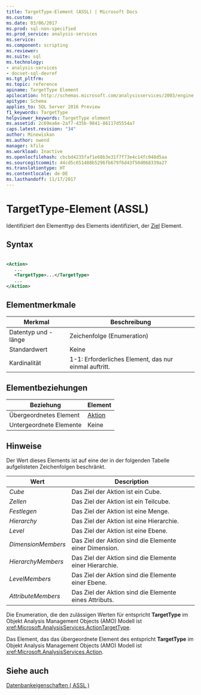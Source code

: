 ```yaml
---
title: TargetType-Element (ASSL) | Microsoft Docs
ms.custom: 
ms.date: 03/06/2017
ms.prod: sql-non-specified
ms.prod_service: analysis-services
ms.service: 
ms.component: scripting
ms.reviewer: 
ms.suite: sql
ms.technology:
- analysis-services
- docset-sql-devref
ms.tgt_pltfrm: 
ms.topic: reference
apiname: TargetType Element
apilocation: http://schemas.microsoft.com/analysisservices/2003/engine
apitype: Schema
applies_to: SQL Server 2016 Preview
f1_keywords: TargetType
helpviewer_keywords: TargetType element
ms.assetid: 2c69ea6e-2af7-435b-9841-86117d5554a7
caps.latest.revision: "34"
author: Minewiskan
ms.author: owend
manager: kfile
ms.workload: Inactive
ms.openlocfilehash: cbcbd4235faf1e68b3e31f7f73e4c14fc048d5aa
ms.sourcegitcommit: 44cd5c651488b5296fb679f6d43f50d068339a27
ms.translationtype: HT
ms.contentlocale: de-DE
ms.lasthandoff: 11/17/2017
---
```

# <a name="targettype-element-assl"></a>TargetType-Element (ASSL)
  Identifiziert den Elementtyp des Elements identifiziert, der [Ziel](../../../analysis-services/scripting/properties/target-element-assl.md) Element.  
  
## <a name="syntax"></a>Syntax  
  
```xml  
  
<Action>  
   ...  
   <TargetType>...</TargetType>  
   ...  
</Action>  
```  
  
## <a name="element-characteristics"></a>Elementmerkmale  
  
|Merkmal|Beschreibung|  
|--------------------|-----------------|  
|Datentyp und -länge|Zeichenfolge (Enumeration)|  
|Standardwert|Keine|  
|Kardinalität|1-1: Erforderliches Element, das nur einmal auftritt.|  
  
## <a name="element-relationships"></a>Elementbeziehungen  
  
|Beziehung|Element|  
|------------------|-------------|  
|Übergeordnetes Element|[Aktion](../../../analysis-services/scripting/objects/action-element-assl.md)|  
|Untergeordnete Elemente|Keine|  
  
## <a name="remarks"></a>Hinweise  
 Der Wert dieses Elements ist auf eine der in der folgenden Tabelle aufgelisteten Zeichenfolgen beschränkt.  
  
|Wert|Description|  
|-----------|-----------------|  
|*Cube*|Das Ziel der Aktion ist ein Cube.|  
|*Zellen*|Das Ziel der Aktion ist ein Teilcube.|  
|*Festlegen*|Das Ziel der Aktion ist eine Menge.|  
|*Hierarchy*|Das Ziel der Aktion ist eine Hierarchie.|  
|*Level*|Das Ziel der Aktion ist eine Ebene.|  
|*DimensionMembers*|Das Ziel der Aktion sind die Elemente einer Dimension.|  
|*HierarchyMembers*|Das Ziel der Aktion sind die Elemente einer Hierarchie.|  
|*LevelMembers*|Das Ziel der Aktion sind die Elemente einer Ebene.|  
|*AttributeMembers*|Das Ziel der Aktion sind die Elemente eines Attributs.|  
  
 Die Enumeration, die den zulässigen Werten für entspricht **TargetType** im Objekt Analysis Management Objects (AMO) Modell ist <xref:Microsoft.AnalysisServices.ActionTargetType>.  
  
 Das Element, das das übergeordnete Element des entspricht **TargetType** im Objekt Analysis Management Objects (AMO) Modell ist <xref:Microsoft.AnalysisServices.Action>.  
  
## <a name="see-also"></a>Siehe auch  
 [Datenbankeigenschaften &#40; ASSL &#41;](../../../analysis-services/scripting/properties/properties-assl.md)  
  
  
